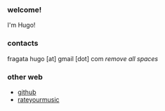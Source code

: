 ### welcome! 

I'm Hugo!

### contacts

fragata hugo [at] gmail [dot] com _remove *all* spaces_

### other web 

* [github](https://github.com/hugofragata)
* [rateyourmusic](https://rateyourmusic.com/~hmmmm)

